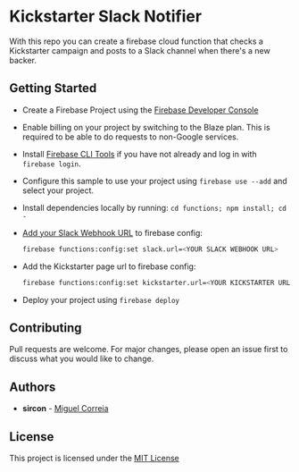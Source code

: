 # Kickstarter Slack Notifier

With this repo you can create a firebase cloud function that checks a Kickstarter campaign and posts to a Slack channel when there's a new backer.


## Getting Started

 - Create a Firebase Project using the [Firebase Developer Console](https://console.firebase.google.com)
 - Enable billing on your project by switching to the Blaze plan. This is required to be able to do requests to non-Google services.
 - Install [Firebase CLI Tools](https://github.com/firebase/firebase-tools) if you have not already and log in with `firebase login`.
 - Configure this sample to use your project using `firebase use --add` and select your project.
 - Install dependencies locally by running: `cd functions; npm install; cd -`
 - [Add your Slack Webhook URL](https://api.slack.com/messaging/webhooks) to firebase config:
     ```bash
     firebase functions:config:set slack.url=<YOUR SLACK WEBHOOK URL>
     ```
 - Add the Kickstarter page url to firebase config:
     ```bash
     firebase functions:config:set kickstarter.url=<YOUR KICKSTARTER URL>
     ```

 - Deploy your project using `firebase deploy`


## Contributing

Pull requests are welcome. For major changes, please open an issue first to discuss what you would like to change.

## Authors

* **sircon** - [Miguel Correia](https://www.miguelncorreia.com)

## License

This project is licensed under the [MIT License](https://choosealicense.com/licenses/mit/)
